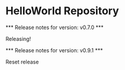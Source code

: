 # HelloWorld Repository

*** Release notes for version: v0.7.0 ***

Releasing!

*** Release notes for version: v0.9.1 ***

Reset release